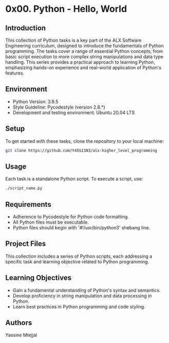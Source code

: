# 0x00. Python - Hello, World

## Introduction
This collection of Python tasks is a key part of the ALX Software Engineering curriculum, designed to introduce the fundamentals of Python programming. The tasks cover a range of essential Python concepts, from basic script execution to more complex string manipulations and data type handling. This series provides a practical approach to learning Python, emphasizing hands-on experience and real-world application of Python's features.

## Environment
- Python Version: 3.8.5
- Style Guideline: Pycodestyle (version 2.8.*)
- Development and testing environment: Ubuntu 20.04 LTS

## Setup
To get started with these tasks, clone the repository to your local machine:

```bash
git clone https://github.com/Y4SS11N3/alx-higher_level_programming
```

## Usage
Each task is a standalone Python script. To execute a script, use:

```bash
./script_name.py
```

## Requirements
- Adherence to Pycodestyle for Python code formatting.
- All Python files must be executable.
- Python files should begin with '#!/usr/bin/python3' shebang line.

## Project Files
This collection includes a series of Python scripts, each addressing a specific task and learning objective related to Python programming.

## Learning Objectives
- Gain a fundamental understanding of Python's syntax and semantics.
- Develop proficiency in string manipulation and data processing in Python.
- Learn best practices in Python programming and code styling.

## Authors
Yassine Mtejjal
